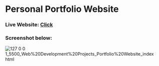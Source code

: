 # Personal Portfolio Website

### Live Website: [Click](https://portfolio-website-4a8y.onrender.com/)

### Screenshot below:
![127 0 0 1_5500_Web%20Development%20Projects_Portfolio%20Website_index html](https://github.com/piyushverma2001/Portfolio_Website/assets/76246211/e5de2041-f405-49a2-8aab-2275efb7e995)
